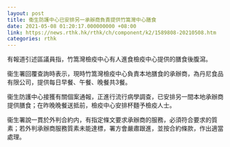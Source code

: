 ```yaml
---
layout: post
title: 衞生防護中心已安排另一承辦商負責提供竹篙灣中心膳食
date: 2021-05-08 01:20:17.000000000 +08:00
link: https://news.rthk.hk/rthk/ch/component/k2/1589808-20210508.htm
categories: rthk
---
```


有報道引述區議員指，竹篙灣檢疫中心有人進食檢疫中心提供的膳食後腹瀉。

衞生署回覆查詢時表示，現時竹篙灣檢疫中心負責本地膳食的承辦商，為丹尼食品有限公司，提供每日早餐、午餐、晚餐共3餐。

衞生防護中心接獲有關個案通報，正進行流行病學調查，已安排另一間本地承辦商提供膳食；在昨晚晚餐送抵前，檢疫中心安排杯麵予檢疫人士。

衞生署說一貫於外判合約内，有指定條文要求承辦商的服務，必須符合要求的質素；若外判承辦商服務質素未能達標，署方會嚴肅跟進，並按合約條款，作出適當處理。
